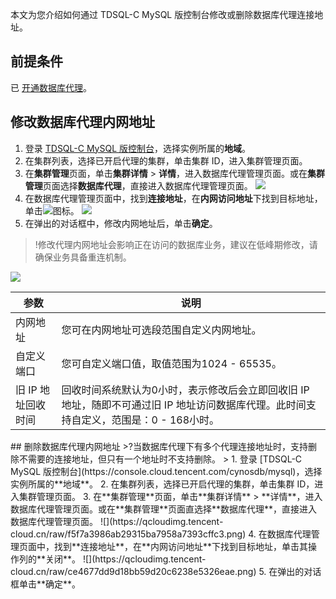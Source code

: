 ﻿本文为您介绍如何通过 TDSQL-C MySQL 版控制台修改或删除数据库代理连接地址。

## 前提条件
已 [开通数据库代理](https://cloud.tencent.com/document/product/1003/76780)。
## 修改数据库代理内网地址
1. 登录 [TDSQL-C MySQL 版控制台](https://console.cloud.tencent.com/cynosdb/mysql)，选择实例所属的**地域**。
2. 在集群列表，选择已开启代理的集群，单击集群 ID，进入集群管理页面。
3. 在**集群管理**页面，单击**集群详情** > **详情**，进入数据库代理管理页面。或在**集群管理**页面选择**数据库代理**，直接进入数据库代理管理页面。
![](https://qcloudimg.tencent-cloud.cn/raw/92dfd522ed5f06597324de205ccdf543.png)
4. 在数据库代理管理页面中，找到**连接地址**，在**内网访问地址**下找到目标地址，单击<img src="https://main.qcloudimg.com/raw/be716b5360d5256a9d5e816e29872ec1.png"  style="margin:0;">图标。
![](https://qcloudimg.tencent-cloud.cn/raw/86c6f5ba8fb2282a1d4b135a761c2dae.png)
5. 在弹出的对话框中，修改内网地址后，单击**确定**。
>!修改代理内网地址会影响正在访问的数据库业务，建议在低峰期修改，请确保业务具备重连机制。
>
![](https://qcloudimg.tencent-cloud.cn/raw/d7c4ed8e8c452750b1b1a9338fb28773.png)
<table>
<thread><th>参数</th><th>说明</th></thread>
<tbody>
<tr><td>内网地址</td><td>您可在内网地址可选段范围自定义内网地址。</td></tr>
<tr><td>自定义端口</td><td>您可自定义端口值，取值范围为1024 - 65535。</td></tr>
<tr><td>旧 IP 地址回收时间</td><td>回收时间系统默认为0小时，表示修改后会立即回收旧 IP 地址，随即不可通过旧 IP 地址访问数据库代理。此时间支持自定义，范围是：0 - 168小时。</td></tr>
</tbody>
</table>
## 删除数据库代理内网地址
>?当数据库代理下有多个代理连接地址时，支持删除不需要的连接地址，但只有一个地址时不支持删除。
>
1. 登录 [TDSQL-C MySQL 版控制台](https://console.cloud.tencent.com/cynosdb/mysql)，选择实例所属的**地域**。
2. 在集群列表，选择已开启代理的集群，单击集群 ID，进入集群管理页面。
3. 在**集群管理**页面，单击**集群详情** > **详情**，进入数据库代理管理页面。或在**集群管理**页面直选择**数据库代理**，直接进入数据库代理管理页面。
![](https://qcloudimg.tencent-cloud.cn/raw/f5f7a3986ab29315ba7958a7393cffc3.png)
4. 在数据库代理管理页面中，找到**连接地址**，在**内网访问地址**下找到目标地址，单击其操作列的**关闭**。
![](https://qcloudimg.tencent-cloud.cn/raw/ce4677dd9d18bb59d20c6238e5326eae.png)
5. 在弹出的对话框单击**确定**。
